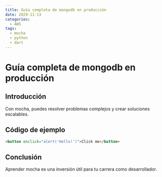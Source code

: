 ```yaml
---
title: Guía completa de mongodb en producción
date: 2029-11-13
categories:
  - AWS
tags:
  - mocha
  - python
  - dart
---
```


# Guía completa de mongodb en producción

## Introducción

Con mocha, puedes resolver problemas complejos y crear soluciones escalables.

## Código de ejemplo

```html
<button onclick="alert('Hello!')">Click me</button>
```

## Conclusión

Aprender mocha es una inversión útil para tu carrera como desarrollador.